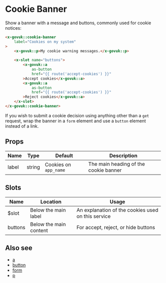 # Cookie Banner

Show a banner with a message and buttons, commonly used for cookie notices:

```html
<x-govuk::cookie-banner
    label="Cookies on my system"
>
    <x-govuk::p>My cookie warning messages.</x-govuk::p>
    
    <x-slot name="buttons">
        <x-govuk::a
            as-button
            href="{{ route('accept-cookies') }}"
        >Accept cookies</x-govuk::a>
        <x-govuk::a
            as-button
            href="{{ route('accept-cookies') }}"
        >Reject cookies</x-govuk::a>
    </x-slot>
</x-govuk::cookie-banner>
```

If you wish to submit a cookie decision using anything other than a `get` request, wrap the banner in a `form` element and use a `button` element instead of a link.

## Props

| Name  | Type   | Default               | Description |
| ----- | ------ | --------------------- | ----------- |
| label | string | Cookies on `app_name` | The main heading of the cookie banner |

## Slots

| Name    | Location               | Usage |
| ------- | ---------------------- | ----- |
| $slot   | Below the main label   | An explanation of the cookies used on this service |
| buttons | Below the main content | For accept, reject, or hide buttons |

## Also see

* [a](a.md)
* [button](button.md)
* [form](form.md)
* [p](p.md)

